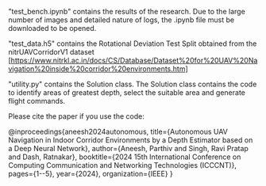 "test_bench.ipynb" contains the results of the research.
Due to the large number of images and detailed nature of logs, the .ipynb file must be downloaded to be opened.

"test_data.h5" contains the Rotational Deviation Test Split obtained from the nitrUAVCorridorV1 dataset [https://www.nitrkl.ac.in/docs/CS/Database/Dataset%20for%20UAV%20Navigation%20inside%20corridor%20environments.htm]

"utility.py" contains the Solution class. The Solution class contains the code to identify areas of greatest depth, select the suitable area and generate flight commands.

Please cite the paper if you use the code:

@inproceedings{aneesh2024autonomous,
  title={Autonomous UAV Navigation in Indoor Corridor Environments by a Depth Estimator based on a Deep Neural Network},
  author={Aneesh, Parthiv and Singh, Ravi Pratap and Dash, Ratnakar},
  booktitle={2024 15th International Conference on Computing Communication and Networking Technologies (ICCCNT)},
  pages={1--5},
  year={2024},
  organization={IEEE}
}
